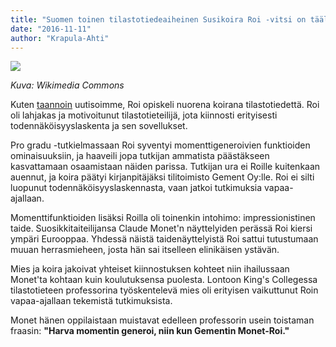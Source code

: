 ```yaml
---
title: "Suomen toinen tilastotiedeaiheinen Susikoira Roi -vitsi on täällä!"
date: "2016-11-11"
author: "Krapula-Ahti"
---
```


![](https://upload.wikimedia.org/wikipedia/commons/2/2b/German_Shepherd_Dog_black_and_red.jpg)

_Kuva: Wikimedia Commons_

Kuten [taannoin](http://tyyppiarvo.com/2016/04/suomen-ensimmainen-tilastotiedeaiheinen-susikoira-roi-vitsi-on-taalla/) uutisoimme, Roi opiskeli nuorena koirana tilastotiedettä. Roi oli lahjakas ja motivoitunut tilastotieteilijä, jota kiinnosti erityisesti todennäköisyyslaskenta ja sen sovellukset.

Pro gradu -tutkielmassaan Roi syventyi momenttigeneroivien funktioiden ominaisuuksiin, ja haaveili jopa tutkijan ammatista päästäkseen kasvattamaan osaamistaan näiden parissa. Tutkijan ura ei Roille kuitenkaan auennut, ja koira päätyi kirjanpitäjäksi tilitoimisto Gement Oy:lle. Roi ei silti luopunut todennäköisyyslaskennasta, vaan jatkoi tutkimuksia vapaa-ajallaan.

Momenttifunktioiden lisäksi Roilla oli toinenkin intohimo: impressionistinen taide. Suosikkitaiteilijansa Claude Monet'n näyttelyiden perässä Roi kiersi ympäri Eurooppaa. Yhdessä näistä taidenäyttelyistä Roi sattui tutustumaan muuan herrasmieheen, josta hän sai itselleen elinikäisen ystävän.

Mies ja koira jakoivat yhteiset kiinnostuksen kohteet niin ihailussaan Monet'ta kohtaan kuin koulutuksensa puolesta. Lontoon King's Collegessa tilastotieteen professorina työskentelevä mies oli erityisen vaikuttunut Roin vapaa-ajallaan tekemistä tutkimuksista.

Monet hänen oppilaistaan muistavat edelleen professorin usein toistaman fraasin: **"Harva momentin generoi, niin kun Gementin Monet-Roi."**
